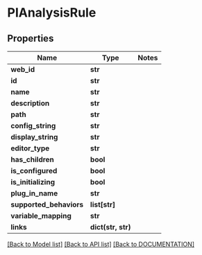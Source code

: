 # PIAnalysisRule

## Properties
Name | Type | Notes
------------ | ------------- | -------------
**web_id** | **str**
**id** | **str**
**name** | **str**
**description** | **str**
**path** | **str**
**config_string** | **str**
**display_string** | **str**
**editor_type** | **str**
**has_children** | **bool**
**is_configured** | **bool**
**is_initializing** | **bool**
**plug_in_name** | **str**
**supported_behaviors** | **list[str]**
**variable_mapping** | **str**
**links** | **dict(str, str)**

[[Back to Model list]](../../DOCUMENTATION.md#documentation-for-models) [[Back to API list]](../../DOCUMENTATION.md#documentation-for-api-endpoints) [[Back to DOCUMENTATION]](../../DOCUMENTATION.md)
